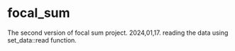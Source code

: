 # focal_sum

The second version of focal sum project. 2024,01,17. reading the data using set_data::read function.
